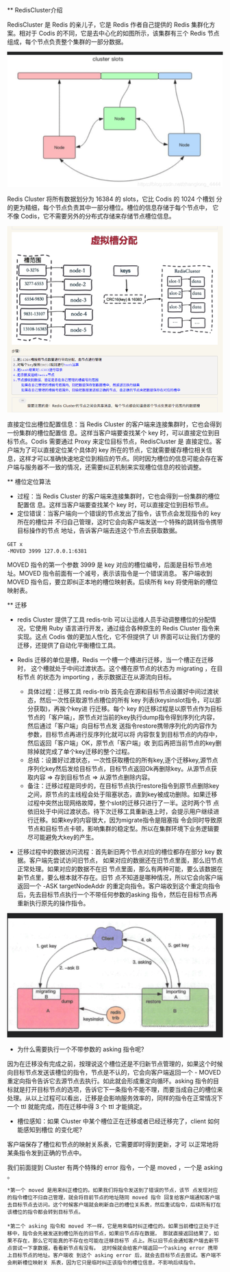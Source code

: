 ** RedisCluster介绍

RedisCluster 是 Redis 的亲儿子，它是 Redis 作者自己提供的 Redis 集群化方案。相对于 Codis 的不同，它是去中心化的如图所示，该集群有三个 Redis 节点 组成，每个节点负责整个集群的一部分数据。

![avatar](static/1.png)

Redis Cluster 将所有数据划分为 16384 的 slots，它比 Codis 的 1024 个槽划 分的更为精细，每个节点负责其中一部分槽位。槽位的信息存储于每个节点中， 它不像 Codis，它不需要另外的分布式存储来存储节点槽位信息。

![avatar](static/2.png)

直接定位出槽位配置信息：当 Redis Cluster 的客户端来连接集群时，它也会得到一份集群的槽位配置信 息。这样当客户端要查找某个 key 时，可以直接定位到目标节点。Codis 需要通过 Proxy 来定位目标节点，RedisCluster 是 直接定位。客户端为了可以直接定位某个具体的 key 所在的节点，它就需要缓存槽位相关信息，这样才可以准确快速地定位到相应的节点。同时因为槽位的信息可能会存在客户端与服务器不一致的情况，还需要纠正机制来实现槽位信息的校验调整。

** 槽位定位算法

* 过程：当 Redis Cluster 的客户端来连接集群时，它也会得到一份集群的槽位配置信 息。这样当客户端要查找某个 key 时，可以直接定位到目标节点。
* 定位错误：当客户端向一个错误的节点发出了指令，该节点会发现指令的 key 所在的槽位并 不归自己管理，这时它会向客户端发送一个特殊的跳转指令携带目标操作的节点 地址，告诉客户端去连这个节点去获取数据。
```
GET x
-MOVED 3999 127.0.0.1:6381
```
MOVED 指令的第一个参数 3999 是 key 对应的槽位编号，后面是目标节点地址。MOVED 指令前面有一个减号，表示该指令是一个错误消息。
客户端收到 MOVED 指令后，要立即纠正本地的槽位映射表。后续所有 key 将使用新的槽位映射表。

** 迁移

* redis Cluster 提供了工具 redis-trib 可以让运维人员手动调整槽位的分配情况，它使用 Ruby 语言进行开发，通过组合各种原生的 Redis Cluster 指令来实现。这点 Codis 做的更加人性化，它不但提供了 UI 界面可以让我们方便的迁移，还提供了自动化平衡槽位工具。

* Redis 迁移的单位是槽，Redis 一个槽一个槽进行迁移，当一个槽正在迁移时， 这个槽就处于中间过渡状态。这个槽在原节点的状态为 migrating ，在目标节点 的状态为 importing ，表示数据正在从源流向目标。
  * 具体过程：迁移工具 redis-trib 首先会在源和目标节点设置好中间过渡状态，然后一次性获取源节点槽位的所有 key 列表(keysinslot指令，可以部分获取)，再挨个key进 行迁移。每个 key 的迁移过程是以原节点作为目标节点的「客户端」，原节点对当前的key执行dump指令得到序列化内容，然后通过「客户端」向目标节点发 送指令restore携带序列化的内容作为参数，目标节点再进行反序列化就可以将 内容恢复到目标节点的内存中，然后返回「客户端」OK，原节点「客户端」收 到后再把当前节点的key删除掉就完成了单个key迁移的整个过程。
  * 总结：设置好过渡状态，一次性获取槽位的所有key,逐个迁移key,源节点序列化key然后发给目标节点，目标节点返回Ok再删除key。从源节点获取内容 => 存到目标节点 => 从源节点删除内容。
  * 备注：迁移过程是同步的，在目标节点执行restore指令到原节点删除key之间，原节点的主线程会处于阻塞状态，直到key被成功删除。如果迁移过程中突然出现网络故障，整个slot的迁移只进行了一半。这时两个节 点依旧处于中间过渡状态。待下次迁移工具重新连上时，会提示用户继续进行迁移。如果key的内容很大，因为migrate指令是阻塞指 令会同时导致原节点和目标节点卡顿，影响集群的稳定型。所以在集群环境下业务逻辑要尽可能避免大key的产生。

* 迁移过程中的数据访问流程：首先新旧两个节点对应的槽位都存在部分 key 数据。客户端先尝试访问旧节点， 如果对应的数据还在旧节点里面，那么旧节点正常处理。如果对应的数据不在旧 节点里面，那么有两种可能，要么该数据在新节点里，要么根本就不存在。旧节 点不知道是哪种情况，所以它会向客户端返回一个 -ASK targetNodeAddr 的重定向指令。客户端收到这个重定向指令后，先去目标节点执行一个不带任何参数的asking 指令，然后在目标节点再重新执行原先的操作指令。

![avatar](static/3.png)

* 为什么需要执行一个不带参数的 asking 指令呢?

因为在迁移没有完成之前，按理说这个槽位还是不归新节点管理的，如果这个时候向目标节点发送该槽位的指令，节点是不认的，它会向客户端返回一个 - MOVED 重定向指令告诉它去源节点去执行。如此就会形成重定向循环。asking 指令的目标就是打开目标节点的选项，告诉它下一条指令不能不理，而要当成自己的槽位来处理。从以上过程可以看出，迁移是会影响服务效率的，同样的指令在正常情况下一个 ttl 就能完成，而在迁移中得 3 个 ttl 才能搞定。


* 槽位感知：如果 Cluster 中某个槽位正在迁移或者已经迁移完了，client 如何能感知到槽位 的变化呢?

客户端保存了槽位和节点的映射关系表，它需要即时得到更新，才可 以正常地将某条指令发到正确的节点中。

我们前面提到 Cluster 有两个特殊的 error 指令，一个是 moved ，一个是 asking 。

    *第一个 moved 是用来纠正槽位的。如果我们将指令发送到了错误的节点，该节 点发现对应的指令槽位不归自己管理，就会将目前节点的地址随同 moved 指令 回复给客户端通知客户端去目标节点去访问。这个时候客户端就会刷新自己的槽位关系表，然后重试指令，后续所有打在该槽位的指令都会转到目标节点。

    *第二个 asking 指令和 moved 不一样，它是用来临时纠正槽位的。如果当前槽位正处于迁移中，指令会先被发送到槽位所在的旧节点，如果旧节点存在数据， 那就直接返回结果了，如果不存在，那么它可能真的不存在也可能在迁移目标节 点上。所以旧节点会通知客户端去新节点尝试一下拿数据，看看新节点有没有。 这时候就会给客户端返回一个asking error 携带上目标节点的地址。客户端收 到这个 asking error 后，就会去目标节点去尝试。客户端不会刷新槽位映射关 系表，因为它只是临时纠正该指令的槽位信息，不影响后续指令。